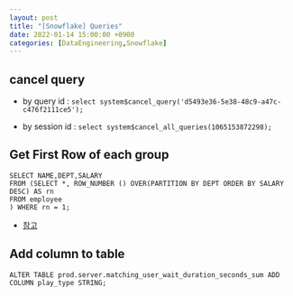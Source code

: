 ```yaml
---
layout: post
title: "[Snowflake] Queries"
date: 2022-01-14 15:00:00 +0900
categories: [DataEngineering,Snowflake]
---
```


## cancel query

- by query id : ```select system$cancel_query('d5493e36-5e38-48c9-a47c-c476f2111ce5'); ```

- by session id : ```select system$cancel_all_queries(1065153872298);```

## Get First Row of each group

```
SELECT NAME,DEPT,SALARY
FROM (SELECT *, ROW_NUMBER () OVER(PARTITION BY DEPT ORDER BY SALARY DESC) AS rn
FROM employee
) WHERE rn = 1;
```

- [참고](https://dwgeek.com/how-to-get-first-row-of-each-group-in-snowflake.html/)

## Add column to table

```
ALTER TABLE prod.server.matching_user_wait_duration_seconds_sum ADD COLUMN play_type STRING;
```
